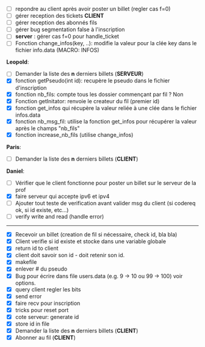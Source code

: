 
- [ ] repondre au client après avoir poster un billet (regler cas f=0)
- [ ] gérer reception des tickets **CLIENT**
- [ ] gérer reception des abonnés fils
- [ ] gérer bug segmentation false à l'inscription
- [ ] **server** : gérer cas f=0 pour handle_ticket
- [ ] Fonction change_infos(key, ..): modifie la valeur pour la clée key dans le fichier info.data (MACRO: INFOS)

**Leopold**:
- [ ] Demander la liste des **n** derniers billets (**SERVEUR**)
- [x] fonction getPseudo(int id): recupère le pseudo dans le fichier d'inscription
- [x] fonction nb_fils: compte tous les dossier commençant par fil ? Non
- [x] Fonction getInitator: renvoie le createur du fil (premier id)
- [x] fonction get_infos qui récupère la valeur reliée à une clée dans le fichier infos.data
- [x] fonction nb_msg_fil: utilise la fonction get_infos pour récupérer la valeur après le champs "nb_fils"
- [x] fonction increase_nb_fils (utilise change_infos)

**Paris**:
- [ ] Demander la liste des **n** derniers billets (**CLIENT**)

**Daniel**:
- [ ] Vérifier que le client fonctionne pour poster un billet sur le serveur de la prof
- [x] faire serveur qui accepte ipv6 et ipv4
- [ ] Ajouter tout teste de verification avant valider msg du client (si codereq ok, si id existe, etc...)
- [ ] verify write and read (handle error)

---

- [x] Recevoir un billet (creation de fil si nécessaire, check id, bla bla)
- [x] Client verifie si id existe et stocke dans une variable globale
- [x] return id to client
- [x] client doit savoir son id - doit retenir son id.
- [x] makefile
- [x] enlever # du pseudo
- [x] Bug pour écrire dans file users.data (e.g. 9 -> 10 ou 99 -> 100) voir options.
- [x] query client regler les bits
- [x] send error
- [x] faire recv pour inscription
- [x] tricks pour reset port
- [x] cote serveur: generate id
- [x] store id in file
- [x] Demander la liste des **n** derniers billets (**CLIENT**)
- [x] Abonner au fil (**CLIENT**)